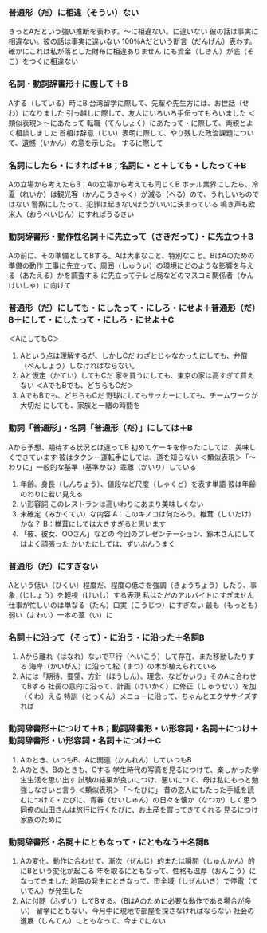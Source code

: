 ### 普通形（~~だ~~）に相違（そうい）ない
きっとAだという強い推断を表わす。〜に相違ない。に違いない
彼の話は事実に相違ない。彼の話は事実に違いない
100％Aだという断言（だんげん）表わす。
確かにこれは私が落とした財布に相違ありません
にも資金（しきん）が底（そこ）をつくに相違ない

### 名詞・動詞辞書形＋に際して＋B
Aする（している）時にB
台湾留学に際して、先輩や先生方には、お世話（せわ）になりました
引っ越しに際して、友人にいろいろ手伝ってもらいました
＜類似表現＞〜にあたって
転職（てんしょく）にあたって・に際して、両親とよく相談しました
首相は辞意（じい）表明に際して、やり残した政治課題について、遺憾（いかん）の意を示した。
するに際して

### 名詞にしたら・にすれば＋B；名詞に・と＋しても・したって＋B
Aの立場から考えたらB；Aの立場から考えても同じくB
ホテル業界にしたら、冷夏（れいか）は観光客（かんこうきゃく）が減る（へる）ので、うれしいものではない
警察にしたって、犯罪は起きないほうがいいに決まっている
鳴き声も欧米人（おうべいじん）にすればうるさい

### 動詞辞書形・動作性名詞＋に先立って（さきだって）・に先立つ＋B
Aの前に、その準備としてBする。Aは大事なこと、特別なこと。BはAのための準備の動作
工事に先立って、周囲（しゅうい）の環境にどのような影響を与える（あたえる）かを調査する
に先立ってテレビ局などのマスコミ関係者（かんけいしゃ）に向けて

### 普通形（~~だ~~）にしても・にしたって・にしろ・にせよ＋普通形（~~だ~~）B＋にして・にしたって・にしろ・にせよ＋C
＜AにしてもC＞
1. Aという点は理解するが、しかしCだ
わざとじゃなかったにしても、弁償（べんしょう）しなければならない。
2. Aと仮定（かてい）してもCだ
家を買うにしても、東京の家は高すぎて買えない
＜AでもBでも、どちらもCだ＞
3. AでもBでも、どちらもCだ
野球にしてもサッカーにしても、チームワークが大切だ
にしても、家族と一緒の時間を

### 動詞「普通形」・名詞「普通形（~~だ~~）」にしては＋B
Aから予想、期待する状況とは違ってB
初めてケーキを作ったにしては、美味しくできています
彼はタクシー運転手にしては、道を知らない
＜類似表現＞「〜わりに」一般的な基準（基準かな）乖離（かいり）している
1. 年齢、身長（しんちょう）、値段など尺度（しゃくど）を表す単語
彼は年齢のわりに若い見える
2. い形容詞
このレストランは高いわりにあまり美味しくない
3. 未確定（みかくてい）な内容
A：このキノコは何だろう。椎茸（しいたけ）かな？
B：椎茸にしては大きすぎると思います
4. 「彼、彼女、OOさん」などの
今回のプレゼンテーション、鈴木さんにしてはよく頑張った
かいたにしては、ずいぶんうまく

### 普通形（~~だ~~）にすぎない
Aという低い（ひくい）程度だ、程度の低さを強調（きょうちょう）したり、事象（じしょう）を軽視（けいし）する表現
私はただのアルバイトにすぎません
仕事が忙しいのは単なる（たん）口実（こうじつ）にすぎない
最も（もっとも）弱い（よわい）一本の葦（い）に

### 名詞＋に沿って（そって）・に沿う・に沿った＋名詞B
1. Aから離れ（はなれ）ないで平行（へいこう）して存在、また移動したりする
海岸（かいがん）に沿って松（まつ）の木が植えられている
2. Aには「期待、要望、方針（ほうしん）、理念、などかいり」そのAに合わせてBする
社長の意向に沿って、計画（けいかく）に修正（しゅうせい）を加（くわ）える
特訓（とっくん）メニューに沿って、ちゃんとエクササイズすれば

### 動詞辞書形＋につけて＋B；動詞辞書形・い形容詞・名詞＋につけ＋動詞辞書形・い形容詞・名詞＋につけ＋C
1. Aのとき、いつもB、Aに関連（かんれん）していつもB
2. Aのとき、Bのときも、Cする
学生時代の写真を見るにつけて、楽しかった学生生活を思い出す
試験の結果が良いにつけ、悪いにつて、母は私にもっと勉強しなさいと言う
＜類似表現＞「〜たびに」
昔の恋人にもたった手紙を読むにつけて・たびに、青春（せいしゅん）の日々を懐か（なつか）しく思う
同僚の山田さんは旅行に行くたびに、お土産を買ってきてくれる
見るにつけ家族のために

### 動詞辞書形・名詞＋にともなって・にともなう＋名詞B
1. Aの変化、動作に合わせて、漸次（ぜんじ）的または瞬間（しゅんかん）的にBという変化が起こる
年を取るにともなって、性格も温厚（おんこう）になってきました
地震の発生にときなって、市全域（しぜんいき）で停電（ていでん）が発生した
2. Aに付随（ふずい）してBする。（BはAのために必要な動作である場合が多い）
留学にともない、今月中に現地で部屋を探さなければならない
社会の進展（しんてん）にともなって、今までにない

